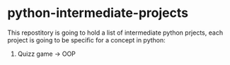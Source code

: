 # python-intermediate-projects
This repostitory is going to hold a list of intermediate python prjects, each project is going to be specific for a concept in python:
1. Quizz game -> OOP
